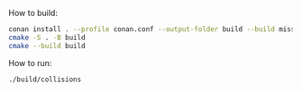 How to build:
```bash
conan install . --profile conan.conf --output-folder build --build missing
cmake -S . -B build
cmake --build build
```

How to run:
```bash
./build/collisions
```